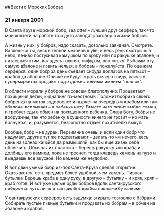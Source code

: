 ##Вести о Морских Бобрах

### 21 января 2001

В Санта Крузе морской бобр, sea otter – лучший друг серфера, так что мои коллеги на работе то и дело заводят разговор о жизни бобров.

А жизнь у них, у бобров, надо сказать, довольно завидная. Смотрите. Валяешься ты, весь в теплой меховой шубе, и весь день смотришь в небо, лениво постукивая камуш­ком по крабу или по ракушке абалоне, и питаешься этим, как здесь говорят, сифудом, вволюшку. Рыбакам эту самую абалоне и ловить нельзя, а бобрам – пожалуйста. По оценкам серферов, один бобр за день съедает сифуда долларов на пятьсот – крабов да абалоне. Они же не будут жрать всякую сайду, какую в супермаркетах продают под художественным именем "поллок".

В области морали у бобров не совсем благополучно. Процветают похищения детей, киднапинг по-местному. Положит бобриха своего бобренка на моток водорослей и ныряет за очередным крабом или там абалоне; всплывает – а ребенка нету. Вместо него лежит амбал, самец, и требует еды в обмен на похищенного ребенка. Слава Богу, бобры не вооружены, так что ребенку в сущности ничего не грозит – но мать волнуется, и, разумеется, безропотно отдает похитителю выкуп.

Вообще, бобр – не дурак. Переимчив очень, и если один бобр что надумает, другие тут же подхватывают – делать-то им нечего, весь день на волнах качайся да размышляй, как бы еще жизнь себе облегчить. Обычная их практика – берешь ракушку или краба и долбишь его камнем, пока не треснет, тогда кладешь камень на пузо и выедаешь все вкусное. Но камнем же неудобно.

И вот один умный бобр из-под Санта-Круза сделал открытие. Оказывается, есть предмет более удобный, чем камень. Пивная бутылка. Берешь краба в одну руку, в другую – бутылку – и хряп, хряп – краб готов. И вот уже целые орды бобров вдоль сантакрузского побережья чуть ли не в такт долбят крабов пивными бутылками.

У сантакрузских серферов есть задумка: открыть торговлю с бобрами. Собирать пустые пивные бутылки и продавать их бобрам – в обмен на абалоне и крабов.